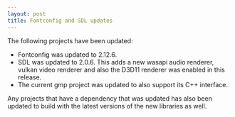 ```yaml
---
layout: post
title: Fontconfig and SDL updates
---
```


The following projects have been updated:
* Fontconfig was updated to 2.12.6.
* SDL was updated to 2.0.6. This adds a new wasapi audio renderer, vulkan video renderer and also the D3D11 renderer was enabled in this release.
* The current gmp project was updated to also support its C++ interface.

Any projects that have a dependency that was updated has also been updated to build with the latest versions of the new libraries as well.